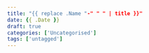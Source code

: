 ```yaml
---
title: "{{ replace .Name "-" " " | title }}"
date: {{ .Date }}
draft: true
categories: ['Uncategorised']
tags: ['untagged']
---
```


